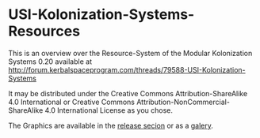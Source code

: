 USI-Kolonization-Systems-Resources
==================================

This is an overview over the Resource-System of the Modular Kolonization Systems 0.20 available at http://forum.kerbalspaceprogram.com/threads/79588-USI-Kolonization-Systems

It may be distributed under the Creative Commons
Attribution-ShareAlike 4.0 International or Creative Commons
Attribution-NonCommercial-ShareAlike 4.0 International License as you
chose.

The Graphics are available in the [release secion](https://github.com/mhoram-kerbin/USI-Kolonization-Systems-Resources/releases/latest) or as a [galery](http://imgur.com/a/VpxLq).
